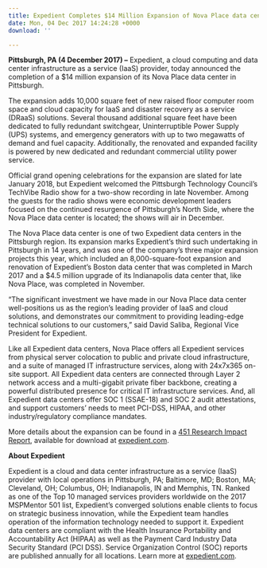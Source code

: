 ```yaml
---
title: Expedient Completes $14 Million Expansion of Nova Place data center
date: Mon, 04 Dec 2017 14:24:28 +0000
download: ''

---
```

**Pittsburgh, PA (4 December 2017) –** Expedient, a cloud computing and data center infrastructure as a service (IaaS) provider, today announced the completion of a $14 million expansion of its Nova Place data center in Pittsburgh. 

The expansion adds 10,000 square feet of new raised floor computer room space and cloud capacity for IaaS and disaster recovery as a service (DRaaS) solutions. Several thousand additional square feet have been dedicated to fully redundant switchgear, Uninterruptible Power Supply (UPS) systems, and emergency generators with up to two megawatts of demand and fuel capacity. Additionally, the renovated and expanded facility is powered by new dedicated and redundant commercial utility power service. 

Official grand opening celebrations for the expansion are slated for late January 2018, but Expedient welcomed the Pittsburgh Technology Council’s TechVibe Radio show for a two-show recording in late November. Among the guests for the radio shows were economic development leaders focused on the continued resurgence of Pittsburgh’s North Side, where the Nova Place data center is located; the shows will air in December. 

The Nova Place data center is one of two Expedient data centers in the Pittsburgh region. Its expansion marks Expedient’s third such undertaking in Pittsburgh in 14 years, and was one of the company’s three major expansion projects this year, which included an 8,000-square-foot expansion and renovation of Expedient’s Boston data center that was completed in March 2017 and a $4.5 million upgrade of its Indianapolis data center that, like Nova Place, was completed in November. 

“The significant investment we have made in our Nova Place data center well-positions us as the region’s leading provider of IaaS and cloud solutions, and demonstrates our commitment to providing leading-edge technical solutions to our customers,” said David Saliba, Regional Vice President for Expedient. 

Like all Expedient data centers, Nova Place offers all Expedient services from physical server colocation to public and private cloud infrastructure, and a suite of managed IT infrastructure services, along with 24x7x365 on-site support. All Expedient data centers are connected through Layer 2 network access and a multi-gigabit private fiber backbone, creating a powerful distributed presence for critical IT infrastructure services. And, all Expedient data centers offer SOC 1 (SSAE-18) and SOC 2 audit attestations, and support customers’ needs to meet PCI-DSS, HIPAA, and other industry/regulatory compliance mandates. 

More details about the expansion can be found in a [451 Research Impact Report](https://www.expedient.com/451-research-pitt-expansion/?utm_source=prnewswire&utm_medium=press%20release), available for download at [expedient.com](https://www.expedient.com/451-research-pitt-expansion/?utm_source=prnewswire&utm_medium=press%20release).  

**About Expedient** 

Expedient is a cloud and data center infrastructure as a service (IaaS) provider with local operations in Pittsburgh, PA; Baltimore, MD; Boston, MA; Cleveland, OH; Columbus, OH; Indianapolis, IN and Memphis, TN. Ranked as one of the Top 10 managed services providers worldwide on the 2017 MSPMentor 501 list, Expedient’s converged solutions enable clients to focus on strategic business innovation, while the Expedient team handles operation of the information technology needed to support it. Expedient data centers are compliant with the Health Insurance Portability and Accountability Act (HIPAA) as well as the Payment Card Industry Data Security Standard (PCI DSS). Service Organization Control (SOC) reports are published annually for all locations. Learn more at [expedient.com](http://www.expedient.com/).